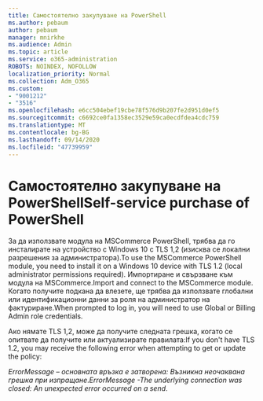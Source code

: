 ```yaml
---
title: Самостоятелно закупуване на PowerShell
ms.author: pebaum
author: pebaum
manager: mnirkhe
ms.audience: Admin
ms.topic: article
ms.service: o365-administration
ROBOTS: NOINDEX, NOFOLLOW
localization_priority: Normal
ms.collection: Adm_O365
ms.custom:
- "9001212"
- "3516"
ms.openlocfilehash: e6cc504ebef19cbe78f576d9b207fe2d951d0ef5
ms.sourcegitcommit: c6692ce0fa1358ec3529e59ca0ecdfdea4cdc759
ms.translationtype: MT
ms.contentlocale: bg-BG
ms.lasthandoff: 09/14/2020
ms.locfileid: "47739959"
---
```

# <a name="self-service-purchase-of-powershell"></a><span data-ttu-id="f346d-102">Самостоятелно закупуване на PowerShell</span><span class="sxs-lookup"><span data-stu-id="f346d-102">Self-service purchase of PowerShell</span></span>

<span data-ttu-id="f346d-103">За да използвате модула на MSCommerce PowerShell, трябва да го инсталирате на устройство с Windows 10 с TLS 1,2 (изисква се локални разрешения за администратора).</span><span class="sxs-lookup"><span data-stu-id="f346d-103">To use the MSCommerce PowerShell module, you need to install it on a Windows 10 device with TLS 1.2 (local administrator permissions required).</span></span>  <span data-ttu-id="f346d-104">Импортиране и свързване към модула на MSCommerce.</span><span class="sxs-lookup"><span data-stu-id="f346d-104">Import and connect to the MSCommerce module.</span></span>  <span data-ttu-id="f346d-105">Когато получите подкана да влезете, ще трябва да използвате глобални или идентификационни данни за роля на администратор на фактуриране.</span><span class="sxs-lookup"><span data-stu-id="f346d-105">When prompted to log in, you will need to use Global or Billing Admin role credentials.</span></span>  

<span data-ttu-id="f346d-106">Ако нямате TLS 1,2, може да получите следната грешка, когато се опитвате да получите или актуализирате правилата:</span><span class="sxs-lookup"><span data-stu-id="f346d-106">If you don't have TLS 1.2, you may receive the following error when attempting to get or update the policy:</span></span>

<span data-ttu-id="f346d-107">*ErrorMessage – основната връзка е затворена: Възникна неочаквана грешка при изпращане*.</span><span class="sxs-lookup"><span data-stu-id="f346d-107">*ErrorMessage -The underlying connection was closed: An unexpected error occurred on a send*.</span></span>



